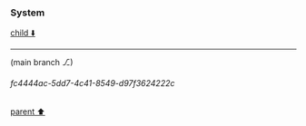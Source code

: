 ### System

[child ⬇️](#fc4444ac-5dd7-4c41-8549-d97f3624222c)

---

(main branch ⎇)
###### fc4444ac-5dd7-4c41-8549-d97f3624222c
[parent ⬆️](#0be14d92-1fdb-42a6-b44d-ea370a97c97c)
